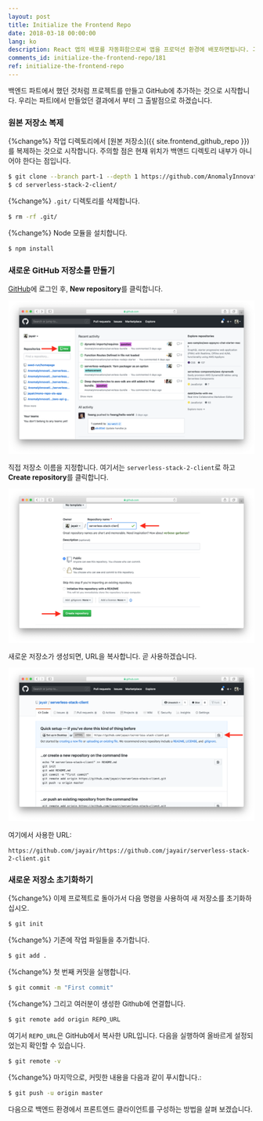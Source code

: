```yaml
---
layout: post
title: Initialize the Frontend Repo
date: 2018-03-18 00:00:00
lang: ko
description: React 앱의 배포를 자동화함으로써 앱을 프로덕션 환경에 배포하면됩니다. 그렇게하려면 Git에 React 앱 레포를 추가하십시오. 
comments_id: initialize-the-frontend-repo/181
ref: initialize-the-frontend-repo
---
```


백엔드 파트에서 했던 것처럼 프로젝트를 만들고 GitHub에 추가하는 것으로 시작합니다. 우리는 파트I에서 만들었던 결과에서 부터 그 출발점으로 하겠습니다.

### 원본 저장소 복제

{%change%} 작업 디렉토리에서 [원본 저장소]({{ site.frontend_github_repo }})를 복제하는 것으로 시작합니다. 주의할 점은 현재 위치가 백앤드 디렉토리 내부가 아니어야 한다는 점입니다. 

``` bash
$ git clone --branch part-1 --depth 1 https://github.com/AnomalyInnovations/serverless-stack-demo-client.git serverless-stack-2-client/
$ cd serverless-stack-2-client/
```

{%change%} `.git/` 디렉토리를 삭제합니다.

``` bash
$ rm -rf .git/
```

{%change%} Node 모듈을 설치합니다.

``` bash
$ npm install
```

### 새로운 GitHub 저장소를 만들기

[GitHub](https://github.com)에 로그인 후, **New repository**를 클릭합니다.

![신규 GitHub 저장소 생성 화면](/assets/part2/create-new-github-repository.png)

직접 저장소 이름을 지정합니다. 여기서는 `serverless-stack-2-client`로 하고 **Create repository**를 클릭합니다.

![신규 GitHub 저장소 이름 지정 화면](/assets/part2/name-new-client-github-repository.png)

새로운 저장소가 생성되면, URL을 복사합니다. 곧 사용하겠습니다.

![새로운 GitHub 저장소 url 복사 화면](/assets/part2/copy-new-client-github-repo-url.png)

여기에서 사용한 URL:

```
https://github.com/jayair/https://github.com/jayair/serverless-stack-2-client.git
```

### 새로운 저장소 초기화하기 

{%change%} 이제 프로젝트로 돌아가서 다음 명령을 사용하여 새 저장소를 초기화하십시오.

``` bash
$ git init
```

{%change%} 기존에 작업 파일들을 추가합니다.

``` bash
$ git add .
```

{%change%} 첫 번째 커밋을 실행합니다.

``` bash
$ git commit -m "First commit"
```

{%change%} 그리고 여러분이 생성한 Github에 연결합니다.

``` bash
$ git remote add origin REPO_URL
```

여기서 `REPO_URL`은 GitHub에서 복사한 URL입니다. 다음을 실행하여 올바르게 설정되었는지 확인할 수 있습니다.

``` bash
$ git remote -v
```

{%change%} 마지막으로, 커밋한 내용을 다음과 같이 푸시합니다.:

``` bash
$ git push -u origin master
```

다음으로 백엔드 환경에서 프론트엔드 클라이언트를 구성하는 방법을 살펴 보겠습니다.

